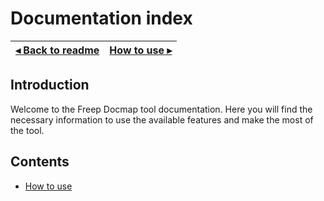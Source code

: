 # Documentation index

[◂ Back to readme](../../readme.md) | [How to use ▸](01-how-to-use.md)
-- | --

## Introduction

Welcome to the Freep Docmap tool documentation. Here you will find the necessary information to use the available features and make the most of the tool.

## Contents

- [How to use](01-how-to-use.md)
